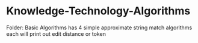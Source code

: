 # Knowledge-Technology-Algorithms

Folder: Basic Algorithms
  has 4 simple approximate string match algorithms
  each will print out edit distance or token
